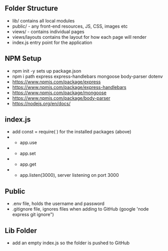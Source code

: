 ## Folder Structure

- lib/ contains all local modules
- public/ - any front-end resources, JS, CSS, images etc
- views/ - contains individual pages
- views/layouts contains the layout for how each page will render
- index.js entry point for the application

## NPM Setup

- npm init -y sets up package.json
- npm i path express express-handlebars mongoose body-parser dotenv
- https://www.npmjs.com/package/express
- https://www.npmjs.com/package/express-handlebars
- https://www.npmjs.com/package/mongoose
- https://www.npmjs.com/package/body-parser
- https://nodejs.org/en/docs/

## index.js

- add const = require( ) for the installed packages (above)
- - app.use 
- - app.set
- - app.get
- - app.listen(3000), server listening on port 3000

## Public 
- .env file, holds the username and password
- .gitignore file, ignores files when adding to GitHub (google 'node express git ignore")

## Lib Folder

- add an empty index.js so the folder is pushed to GitHub


